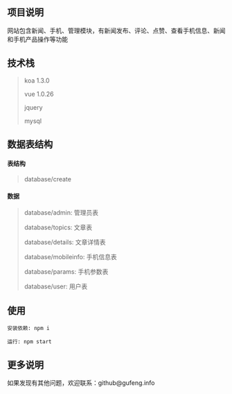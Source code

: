 
## 项目说明
网站包含新闻、手机、管理模块，有新闻发布、评论、点赞、查看手机信息、新闻和手机产品操作等功能

## 技术栈
> <p>koa 1.3.0</p>
> <p>vue 1.0.26</p>
> <p>jquery</p>
> <p>mysql</p>

## 数据表结构
#### 表结构
> database/create
#### 数据
> <p>database/admin: 管理员表</p>
> <p>database/topics: 文章表</p>
> <p>database/details: 文章详情表</p>
> <p>database/mobileinfo: 手机信息表</p>
> <p>database/params: 手机参数表</p>
> <p>database/user: 用户表</p>

## 使用
<pre><code>安装依赖: npm i</code></pre>
<pre><code>运行: npm start</code></pre>

## 更多说明
<div>如果发现有其他问题，欢迎联系：github@gufeng.info</div>

